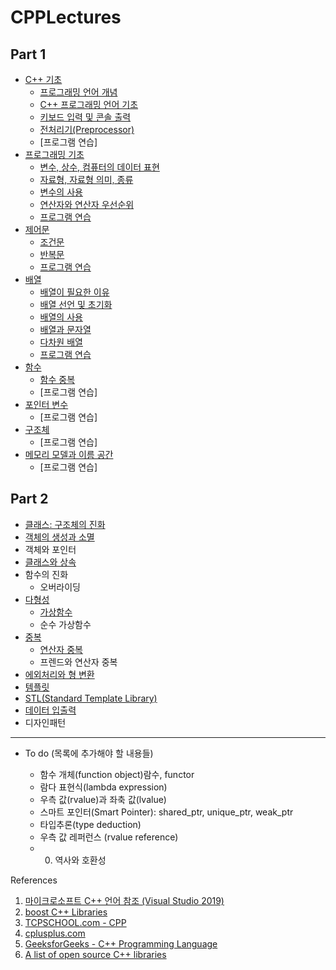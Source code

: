 
# CPPLectures

## Part 1

* [C++ 기초](./CppBasic)
	- [프로그래밍 언어 개념](./CppBasic/ProgrammingLanguage.md)
	- [C++ 프로그래밍 언어 기초](./CppBasic/Basic.md) 
	- [키보드 입력 및 콘솔 출력](./CppBasic/InOut.md)
	- [전처리기(Preprocessor)](./CppBasic/Preprocessor.md)
	- [프로그램 연습]
* [프로그래밍 기초](./BasicProgramming)
	- [변수, 상수, 컴퓨터의 데이터 표현](./BasicProgramming/Data_and_Variables.md)  
	- [자료형, 자료형 의미, 종류](./BasicProgramming/DataType.md)
	- [변수의 사용](./BasicProgramming/VariableUsage.md)
	- [연산자와 연산자 우선순위](./BasicProgramming/Operators.md)
	- [프로그램 연습](./BasicProgramming/Problems.md)
* [제어문](./Control)
	- [조건문](./Control/condition.md)
	- [반복문](./Control/Iteration.md)
	- [프로그램 연습](./Control/Problems.md)
* [배열](./Array)
	- [배열이 필요한 이유](./Array/whyArray.md)
	- [배열 선언 및 초기화](./Array/Declaration_Initializaion.md)
	- [배열의 사용](./Array/AccessArrayElements.md)
	- [배열과 문자열](./Array/charArray.md)
	- [다차원 배열](./Array/multiDimArray.md)
	- [프로그램 연습](./Array.Problems.md)
* [함수](./function)
	- [함수 중복](./function/overload.md)
	- [프로그램 연습]
* [포인터 변수](./Pointer)
	- [프로그램 연습] 
* [구조체](./Structure)
	- [프로그램 연습]
* [메모리 모델과 이름 공간](./MemoryModelAndNameSpace)
	- [프로그램 연습]


## Part 2

* [클래스: 구조체의 진화](./Class)
* [객체의 생성과 소멸](./Class/constructor_destructor.md) 
* 객체와 포인터
* [클래스와 상속](./Inheritance)
* 함수의 진화
  	- 오버라이딩
* [다형성](./Polymorphism)
  	- [가상함수](./Polymorphism/VirtualFunction.md)
  	- 순수 가상함수
* [중복](./Overload)
  	- [연산자 중복](./Overload/OperatorOverload.md)
  	- 프렌드와 연산자 중복
* [에외처리와 형 변환](./Exception)
* [템플릿](./Template)
* [STL(Standard Template Library)](./STL)
* [데이터 입출력](./InputOutput)
* 디자인패턴

-------------------------------
* To do (목록에 추가해야 할 내용들)

	- 함수 개체(function object)람수, functor
 	- 람다 표현식(lambda expression)
 	- 우측 값(rvalue)과 좌축 값(lvalue)
 	- 스마트 포인터(Smart Pointer): shared_ptr, unique_ptr, weak_ptr
 	- 타입추론(type deduction)
 	- 우측 값 레퍼런스 (rvalue reference)
 	- 0. 역사와 호환성


References

1. [마이크로소프트 C++ 언어 참조 (Visual Studio 2019)](https://docs.microsoft.com/ko-kr/cpp/cpp/cpp-language-reference?view=vs-2019)
2. [boost C++ Libraries](https://www.boost.org/)
3. [TCPSCHOOL.com - CPP](http://tcpschool.com/cpp/intro)
4. [cplusplus.com](http://www.cplusplus.com/)
5. [GeeksforGeeks - C++ Programming Language](https://www.geeksforgeeks.org/c-plus-plus/)
6. [A list of open source C++ libraries](https://en.cppreference.com/w/cpp/links/libs)


